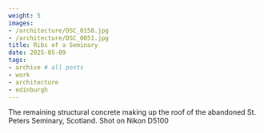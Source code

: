 ```yaml
---
weight: 5
images:
- /architecture/DSC_0158.jpg
- /architecture/DSC_0051.jpg
title: Ribs of a Seminary
date: 2025-05-09
tags:
- archive # all posts
- work
- architecture
- edinburgh
---
```


The remaining structural concrete making up the roof of the abandoned St. Peters Seminary, Scotland. Shot on Nikon D5100
